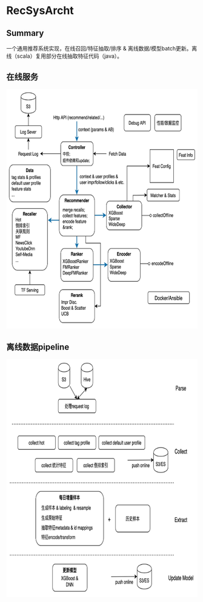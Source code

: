 # RecSysArcht

## Summary

一个通用推荐系统实现，在线召回/特征抽取/排序 & 离线数据/模型batch更新。离线（scala）复用部分在线抽取特征代码（java）。

## 在线服务

<img src="https://github.com/cyber4ron/notes/blob/master/images/rec_sys_online.jpg" width="737" height="630">

## 离线数据pipeline

<img src="https://github.com/cyber4ron/notes/blob/master/images/rec_sys_offline.jpg" width="775" height="626">

